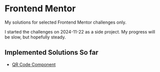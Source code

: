 # Frontend Mentor

My solutions for selected Frontend Mentor challenges only.

I started the challenges on 2024-11-22 as a side project. My progress will be slow, but hopefully steady.

## Implemented Solutions So far

- [QR Code Component](./qr-code-component)
